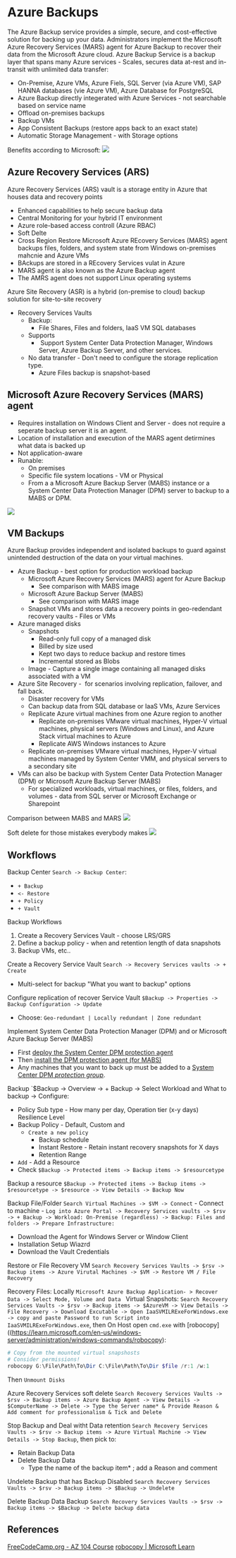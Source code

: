 
# Azure Backups


The Azure Backup service provides a simple, secure, and cost-effective solution for backing up your data. Administrators implement the Microsoft Azure Recovery Services (MARS) agent for Azure Backup to recover their data from the Microsoft Azure cloud. Azure Backup Service is a backup layer that spans many Azure services - Scales, secures data at-rest and in-transit with unlimited data transfer:
- On-Premise, Azure VMs, Azure Fiels, SQL Server (via Azure VM), SAP HANNA databases (vie Azure VM), Azure Database for PostgreSQL
- Azure Backup directly integerated with Azure Services - not searchable based on service name
- Offload on-premises backups
- Backup VMs
- App Consistent Backups (restore apps back to an exact state) 
- Automatic Storage Management - with Storage options 

Benefits according to Microsoft:
![](azurebackupbenefit.png)

## Azure Recovery Services (ARS) 

Azure Recovery Services (ARS) vault is a storage entity in  Azure that houses data and recovery points
- Enhanced capabilities to help secure backup data 
- Central Monitoring for your hybrid IT environment
- Azure role-based access controll (Azure RBAC)
- Soft Delte
- Cross Region Restore
 Microsoft Azure REcovery Services (MARS) agent backups files, folders, and system state from Windows on-premises mahcnie and Azure VMs
 - BAckups are stored in a REcovery Services vulat in Azure
 - MARS agent is also known as the Azure Backup agent
 - The AMRS agent does not support Linux operating systems

Azure Site Recovery (ASR) is a hybrid (on-premise to cloud) backup solution for site-to-site recovery


- Recovery Services Vaults 
	- Backup: 
		- File Shares, Files and folders, IaaS VM SQL databases
	- Supports 
		-  Support System Center Data Protection Manager, Windows Server, Azure Backup Server, and other services.
	-  No data transfer -  Don't need to configure the storage replication type. 
		- Azure Files backup is snapshot-based

## Microsoft Azure Recovery Services (MARS) agent

- Requires installation on Windows Client and Server - does not require a seperate backup server it is an agent.
- Location of installation and execution of the MARS agent detirmines what data is backed up 
- Not application-aware
- Runable: 
	- On premises
	- Specific file system locations - VM or Physical
	- From a a Microsoft Azure Backup Server (MABS) instance or a System Center Data Protection Manager (DPM) server to backup to a MABS or DPM.

![](azuremarsagentcompletebackupfromonpremisetocloud.png)

## VM Backups

Azure Backup provides independent and isolated backups to guard against unintended destruction of the data on your virtual machines.
- Azure Backup - best option for production workload backup
	- Microsoft Azure Recovery Services (MARS) agent for Azure Backup
		- See comparison with MABS image
	- Microsoft Azure Backup Server (MABS)
		- See comparison with MARS image
	- Snapshot VMs and stores data a recovery points in geo-redendant recovery vaults - Files or VMs
- Azure managed disks 
	- Snapshots 
		- Read-only full copy of a managed disk 
		- Billed by size used
		- Kept two days to reduce backup and restore times
		- Incremental stored as Blobs
	- Image - Capture a single image containing all managed disks associated with a VM
- Azure Site Recovery -  for scenarios involving replication, failover, and fall back.
	- Disaster recovery for VMs 
	- Can backup data from SQL database  or IaaS VMs, Azure Services
	- Replicate Azure virtual machines from one Azure region to another
       - Replicate on-premises VMware virtual machines, Hyper-V virtual machines, physical servers (Windows and Linux), and Azure Stack virtual machines to Azure
       - Replicate AWS Windows instances to Azure
	- Replicate on-premises VMware virtual machines, Hyper-V virtual machines managed by System Center VMM, and physical servers to a secondary site
- VMs can also be backup with System Center Data Protection Manager (DPM) or Microsoft Azure Backup Server (MABS)
	- For specialized workloads, virtual machines, or files, folders, and volumes - data from SQL server or Microsoft Exchange or Sharepoint

Comparison between MABS and MARS
![](azurecomparisonbetweenmabsandmars.png)

Soft delete for those mistakes everybody makes
![](azuresoftdeleteandbackups.png)

## Workflows

Backup Center
`Search -> Backup Center`:
- `+ Backup`
- `<- Restore`
- `+ Policy`
- `+ Vault`

Backup Workflows
1. Create a Recovery Services Vault - choose LRS/GRS
2. Define a backup policy - when and retention length of data snapshots
3. Backup VMs, etc..

Create a Recovery Service Vault
`Search -> Recovery Services vaults -> + Create`
- Multi-select for backup "What you want to backup" options

Configure replication of recover Service Vault
`$Backup -> Properties -> Backup Configuration -> Update `
- Choose: `Geo-redundant | Locally redundant | Zone redundant`

Implement System Center Data Protection Manager (DPM) and or Microsoft Azure Backup Server (MABS)
- First [deploy the System Center DPM protection agent](https://learn.microsoft.com/en-us/system-center/dpm/deploy-dpm-protection-agent)
- Then [install the DPM protection agent (for MABS)](https://learn.microsoft.com/en-us/azure/backup/backup-azure-microsoft-azure-backup#install-and-update-the-data-protection-manager-protection-agent)
- Any machines that you want to back up must be added to a [System Center DPM _protection group_](https://learn.microsoft.com/en-us/system-center/dpm/create-dpm-protection-groups).

Backup 
`$Backup -> Overview -> + Backup -> Select Workload and What to backup -> Configure:
- Policy Sub type - How many per day, Operation tier (x-y days) Resilience Level 
- Backup Policy - Default, Custom and
	- `Create a new policy`
		- Backup schedule
		- Instant Restore -  Retain instant recovery snapshots for X days
		- Retention Range
- `Add` - Add a Resource
- Check `$Backup -> Protected items -> Backup items -> $resourcetype`

Backup a resource
`$Backup -> Protected items -> Backup items -> $resourcetype -> $resource -> View Details -> Backup Now`

Backup File/Folder 
`Search Virtual Machines -> $VM -> Connect` - Connect to machine - 
`Log into Azure Portal -> Recovery Services vaults -> $rsv -> + Backup -> Workload: On-Premise (regardless) -> Backup: Files and folders -> Prepare Infrastructure:`
- Download the Agent for Windows Server or Window Client
- Installation Setup Wiazrd
- Download the Vault Credentials

Restore or File Recovery VM
`Search Recovery Services Vaults -> $rsv -> Backup items -> Azure Virutal Machines -> $VM -> Restore VM / File Recovery`

Recovery Files:
Locally
`Microsoft Azure Backup Application- > Recover Data -> Select Mode, Volume and Data `
Virtual Snapshots:
`Search Recovery Services Vaults -> $rsv -> Backup items -> $AzureVM -> View Details -> File Recovery -> Download Excutable -> Open IaaSVMILRExeForWindows.exe -> copy and paste Password to run Script into IaaSVMILRExeForWindows.exe`, then
On Host open `cmd.exe` with [robocopy]((https://learn.microsoft.com/en-us/windows-server/administration/windows-commands/robocopy):
```powershell
# Copy from the mounted virtual snapshosts
# Consider permissions!
robocopy G:\File\Path\To\Dir C:\File\Path\To\Dir $file /r:1 /w:1 
```
Then `Unmount Disks`

Azure Recovery Services soft delete 
`Search Recovery Services Vaults -> $rsv -> Backup items -> Azure Backup Agent -> View Details -> $ComputerName -> Delete -> Type the Server name* & Provide Reason & Add comment for professionalism & Tick and Delete`

Stop Backup and Deal witht Data retention
`Search Recovery Services Vaults -> $rsv -> Backup items -> Azure Virtual Machine -> View Details -> Stop Backup`, then pick to:
- Retain Backup Data 
- Delete Backup Data
	- Type the name of the backup item* ; add a Reason and comment  

Undelete Backup that has Backup Disabled 
`Search Recovery Services Vaults -> $rsv -> Backup items -> $Backup -> Undelete`

Delete Backup Data Backup
`Search Recovery Services Vaults -> $rsv -> Backup items -> $Backup -> Delete backup data`



## References

[FreeCodeCamp.org - AZ 104 Course](https://www.youtube.com/watch?v=10PbGbTUSAg&t=3458s)
[robocopy | Microsoft Learn](https://learn.microsoft.com/en-us/windows-server/administration/windows-commands/robocopy)